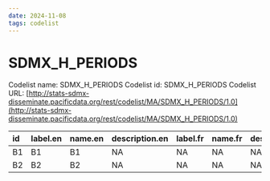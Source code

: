 ```yaml
---
date: 2024-11-08
tags: codelist
---
```


# SDMX_H_PERIODS

Codelist name: SDMX_H_PERIODS
Codelist id: SDMX_H_PERIODS
Codelist URL: [http://stats-sdmx-disseminate.pacificdata.org/rest/codelist/MA/SDMX_H_PERIODS/1.0](http://stats-sdmx-disseminate.pacificdata.org/rest/codelist/MA/SDMX_H_PERIODS/1.0)

|id |label.en |name.en |description.en |label.fr |name.fr |description.fr |
|:--|:--------|:-------|:--------------|:--------|:-------|:--------------|
|B1 |B1       |B1      |NA             |NA       |NA      |NA             |
|B2 |B2       |B2      |NA             |NA       |NA      |NA             |
